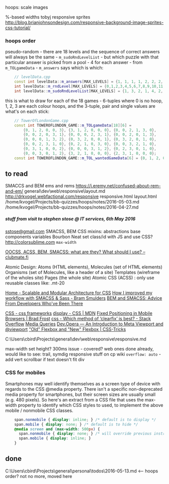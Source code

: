 
hoops:
scale images


%-based widths
tobyj responsive sprites
http://blog.brianjohnsondesign.com/responsive-background-image-sprites-css-tutorial/

### hoops order

pseudo-random - there are 18 levels and the sequence of correct answers will always be the same - `m_sudoRndLevelList` - but which puzzle with that particular answer is picked from a pool - 4 for each answer - from `m_TOLgameData` - `m_answers` says which is which:

```cpp
    // levelData.cpp
    const int levelData::m_answers[MAX_LEVELS] = {1, 1, 1, 1, 2, 2, 2, 2, 3, 3, 4, 4, 4, 4, 5, 5, 5, 5};
    int levelData::m_rndLevel[MAX_LEVELS] = {0,1,2,3,4,5,6,7,8,9,10,11,12,13,14,15,16,17};
    int levelData::m_sudoRndLevelList[MAX_LEVELS] = {1, 3, 2, 1, 4, 2, 5, 2, 2, 3, 1, 5, 4, 4, 5, 4, 1, 5};
```

this is what to draw for each of the 18 games - 6-tuples where 0 is no hoop, 1, 2, 3 are each colour hoops, and the 3-tuple, pair and single values are what's on each stick:

```cpp
    // TowerOfLondonGame.cpp
    const int TOWEROFLONDON_GAME::m_TOLgameData[18][6] =
        {0, 1, 2, 0, 0, 3}, {3, 1, 2, 0, 0, 0}, {0, 0, 2, 1, 3, 0},
        {0, 0, 2, 0, 3, 1}, {0, 0, 0, 2, 3, 1}, {0, 0, 2, 0, 1, 3},
        {0, 0, 0, 1, 3, 2}, {0, 3, 2, 0, 0, 1}, {0, 3, 2, 0, 1, 0},
        {0, 0, 2, 3, 1, 0}, {0, 2, 1, 0, 3, 0}, {0, 0, 3, 2, 1, 0},
        {0, 3, 1, 0, 0, 2}, {0, 0, 0, 3, 1, 2}, {0, 2, 3, 0, 1, 0},
        {0, 0, 3, 0, 1, 2}, {3, 2, 1, 0, 0, 0}, {2, 3, 1, 0, 0, 0};
    const int TOWEROFLONDON_GAME::m_TOL_wantedGameData[6] = {0, 1, 2, 0, 3, 0};
```

## to read

SMACCS and BEM
ems and rems https://j.eremy.net/confused-about-rem-and-em/
general\dev\web\responsive\layout.md
http://drkvogel.webfactional.com/responsive
    responsive.html
    layout.html
/home/kvogel/Projects/bb-quizzes/hoops/notes/2016-05-03.md
/home/kvogel/Projects/bb-quizzes/hoops/notes/2016-04-27.md


##### stuff from visit to stephen stose @ IT services, 6th May 2016

sstose@gmail.com
SMACSS, BEM
CSS mixins: abstractions base components variables
Bourbon Neat
set class/id with JS and use CSS?
http://colorsublime.com
`max-width`

[OOCSS, ACSS, BEM, SMACSS: what are they? What should I use? – clubmate.fi](http://clubmate.fi/oocss-acss-bem-smacss-what-are-they-what-should-i-use/)

Atomic Design:
Atoms (HTML elements), Molecules (set of HTML elements)
Organisms (set of Molecules, like a header of a site)
Templates (wireframe of the wholes site)
Pages (the whole site)
Atomic CSS (ACSS) : only use reusable classes like: .mt-20

[Home - Scalable and Modular Architecture for CSS](https://smacss.com/)
[How I improved my workflow with SMACSS & Sass - Bram Smulders](http://bramsmulders.com/how-i-improved-my-workflow-with-smacss-sass.html)
[BEM and SMACSS: Advice From Developers Who've Been There](http://www.sitepoint.com/bem-smacss-advice-from-developers/)

[CSS - css frameworks](http://learnlayout.com/frameworks.html)
[display - CSS | MDN](https://developer.mozilla.org/en-US/docs/Web/CSS/display)
[Fixed Positioning in Mobile Browsers | Brad Frost](http://bradfrost.com/blog/mobile/fixed-position/)
[css - Which method of ‘clearfix’ is best? - Stack Overflow](http://stackoverflow.com/questions/211383/which-method-of-clearfix-is-best)
[Media Queries](http://mediaqueri.es/)
[Dev.Opera — An Introduction to Meta Viewport and @viewport](https://dev.opera.com/articles/an-introduction-to-meta-viewport-and-viewport/)
["Old" Flexbox and "New" Flexbox | CSS-Tricks](https://css-tricks.com/old-flexbox-and-new-flexbox/)

C:\Users\cbird\Projects\general\dev\web\responsive\responsive.md

max-width
set height?
300ms issue - covered?
web ones done already, would like to see: trail, symdig
responsive stuff on cp wiki
`overflow: auto` - add vert scrollbar if text doesn't fit div

### CSS for mobiles

Smartphones may well identify themselves as a screen type of device with regards to the CSS @media property. There isn't a specific non-deprecated media property for smartphones, but their screen sizes are usually small (e.g. 480 pixels). So here's an extract from a CSS file that uses the max-width property to identify which CSS styles to used, to implement the above mobile / nonmobile CSS classes.

```css
    span.nonmobile { display: inline; } /* default is to display */
    span.mobile { display: none; } /* default is to hide */
    @media screen and (max-width: 500px) {
      span.nonmobile { display: none; } /* will override previous instruction if on a small screen */
      span.mobile { display: inline; }
    }
```


## done

C:\Users\cbird\Projects\general\personal\todos\2016-05-13.md <-- hoops order? not no more, moved here